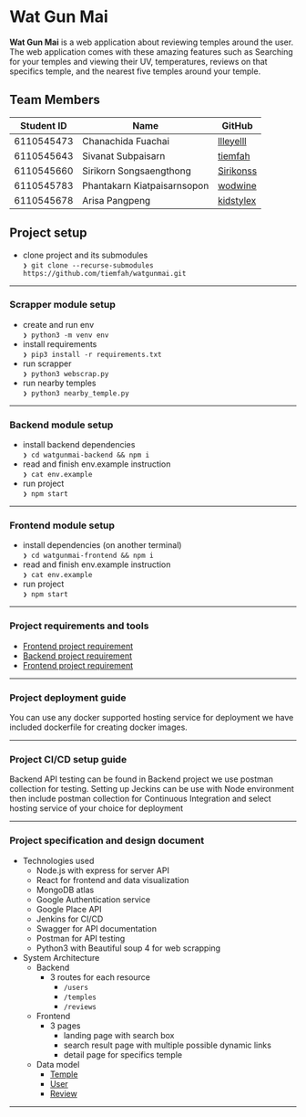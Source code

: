 


# Wat Gun Mai

**Wat Gun Mai** is a web application about reviewing temples around the user. The web application comes with these amazing features such as Searching for your temples and viewing their UV, temperatures, reviews on that specifics temple, and the nearest five temples around your temple.

Team Members
---

| Student ID   | Name                         | GitHub                                        |
|--------------|------------------------------|-----------------------------------------------|
| 6110545473   | Chanachida Fuachai           | [llleyelll](https://github.com/llleyelll)     |
| 6110545643   | Sivanat Subpaisarn           | [tiemfah](https://github.com/tiemfah)         |
| 6110545660   | Sirikorn Songsaengthong      | [Sirikonss](https://github.com/Sirikonss)     |
| 6110545783   | Phantakarn Kiatpaisarnsopon  | [wodwine](https://github.com/wodwine)         |
| 6110545678   | Arisa Pangpeng               | [kidstylex](https://github.com/kidstylex)         |

Project setup
---
 * clone project and its submodules   
 `❯ git clone --recurse-submodules https://github.com/tiemfah/watgunmai.git`  
 ---
 ### Scrapper module setup
 * create and run env  
 `❯ python3 -m venv env`
 * install requirements  
 `❯ pip3 install -r requirements.txt`  
 * run scrapper  
 `❯ python3 webscrap.py` 
 * run nearby temples  
 `❯ python3 nearby_temple.py` 
 ---
 ### Backend module setup
 * install backend dependencies  
 `❯ cd watgunmai-backend && npm i`  
 * read and finish env.example instruction  
 `❯ cat env.example`  
 * run project  
 `❯ npm start`
 ---
 ### Frontend module setup
 * install dependencies (on another terminal)  
 `❯ cd watgunmai-frontend && npm i` 
 * read and finish env.example instruction  
 `❯ cat env.example` 
 * run project  
 `❯ npm start`
 ---
### Project requirements and tools
 - [Frontend project requirement](https://github.com/tiemfah/watgunmai-frontend/blob/main/package.json)
 - [Backend project requirement](https://github.com/tiemfah/watgunmai-backend/blob/main/package.json)
 - [Frontend project requirement](https://github.com/tiemfah/watgunmai-scrapper/blob/main/requirements.txt)
---

### Project deployment guide
You can use any docker supported hosting service for deployment we have included dockerfile for creating docker images.

---

### Project CI/CD setup guide
Backend API testing can be found in Backend project we use postman collection for testing.
Setting up Jeckins can be use with Node environment then include postman collection for Continuous Integration and select hosting service of your choice for deployment

---

### Project specification and design document

 - Technologies used
	 - Node.js with express for server API
	 - React for frontend and data visualization
	 - MongoDB atlas
	 - Google Authentication service
	 - Google Place API
	 - Jenkins for CI/CD
	 - Swagger for API documentation
	 - Postman for API testing 
	 - Python3 with Beautiful soup 4 for web scrapping
 - System Architecture
	 - Backend
		 - 3 routes for each resource
			 - `/users`
			 - `/temples`
			 - `/reviews`
	 - Frontend
		 - 3 pages
			 - landing page with search box
			 - search result page with multiple possible dynamic links
			 - detail page for specifics temple
	 - Data model
		 - [Temple](https://github.com/tiemfah/watgunmai-backend/blob/main/models/temple.js)
		 - [User](https://github.com/tiemfah/watgunmai-backend/blob/main/models/user.js)
		 - [Review](https://github.com/tiemfah/watgunmai-backend/blob/main/models/review.js)
 
 ---
